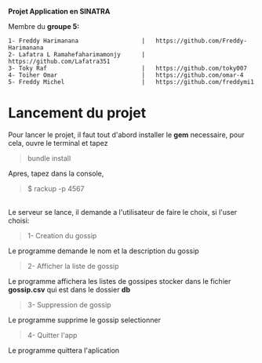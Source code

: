 **Projet <b>Application </b> en <strong>SINATRA</strong>**<br>

Membre du **groupe 5:**

```mermaid
1- Freddy Harimanana                  |   https://github.com/Freddy-Harimanana 
2- Lafatra L Ramahefaharimamonjy      |   https://github.com/Lafatra351
3- Toky Raf                           |   https://github.com/toky007
4- Toiher Omar                        |   https://github.com/omar-4
5- Freddy Michel                      |   https://github.com/freddymi1
```

# Lancement du projet
Pour lancer le projet, il faut tout d'abord installer le **gem** necessaire, pour cela, ouvre le terminal et tapez 
> bundle install

Apres, tapez dans la console, 
> $ rackup -p 4567
<br>
Le serveur se lance, il demande a l'utilisateur de faire le choix, si l'user choisi:

> 1- Creation du gossip

Le programme demande le nom et la description du gossip

> 2- Afficher la liste de gossip

Le programme affichera les listes de gossipes stocker dans le fichier **gossip.csv** qui est dans le dossier **db**

> 3- Suppression de gossip

Le programme supprime le gossip selectionner

> 4- Quitter l'app

Le programme quittera l'aplication
